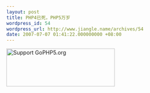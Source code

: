 ```yaml
---
layout: post
title: PHP4已死，PHP5万岁
wordpress_id: 54
wordpress_url: http://www.jiangle.name/archives/54
date: 2007-07-07 01:41:22.000000000 +08:00
---
```

<a href="http://gophp5.org" title="Support GoPHP5.org">
<img src="http://gophp5.org/sites/gophp5.org/buttons/goPHP5-283x100.png" 
height="100" width="283" alt="Support GoPHP5.org" />
</a>
